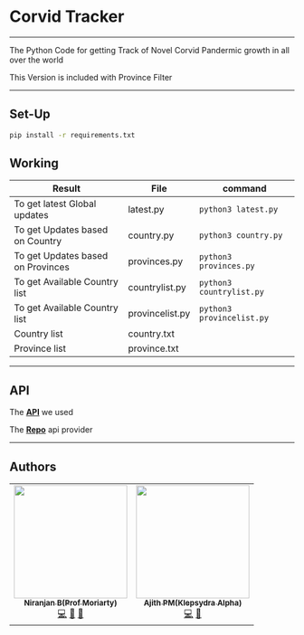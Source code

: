 # Corvid Tracker 

___
The Python Code for getting Track of Novel Corvid Pandermic growth in all over the world

This Version is included with Province Filter

---

## Set-Up

```bash
pip install -r requirements.txt
```

## Working

| Result | File | command|
|--------|------|--------|
|To get latest Global updates |      latest.py|``` python3 latest.py ```|
|To get Updates based on Country | country.py|``` python3 country.py ```|
|To get Updates based on Provinces | provinces.py|``` python3 provinces.py ```|
|To get Available Country list |      countrylist.py|``` python3 countrylist.py ```|
|To get Available Country list |      provincelist.py|``` python3 provincelist.py ```|
|Country list |      country.txt||
|Province list |      province.txt||


---
## API

The **[API](https://coronavirus-tracker-api.herokuapp.com/v2/locations)** we used

The **[Repo](https://github.com/ExpDev07/coronavirus-tracker-api)** api provider

---

## Authors


<table>
  <tr>
    <td align="center"><a href="https://github.com/Niranjanprof"><img src="https://avatars1.githubusercontent.com/u/48713926?s=400&u=a473cb9bbbc98506ae6b55ccd2b45cfdc941d517&v=4" width="200px;" alt=""/><br /><sub><b>Niranjan B(Prof Moriarty)</b></sub></a><br /><a href="https://github.com/Niranjanprof/Corvid-19-Tracker/commits?author=Niranjanprof" title="Code">💻</a> <a href="https://github.com/Niranjanprof/Corvid-19-Tracker/commits?author=Niranjanprof" title="Documentation">📖</a> <a href="#maintenance-Niranjanprof" title="Maintenance">🚧</a></td>
    <td align="center"><a href="https://github.com/AJITH-klepsydra"><img src="https://avatars3.githubusercontent.com/u/62293152?s=400&v=4" width="200px;" alt=""/><br /><sub><b>Ajith PM(Klepsydra Alpha)</b></sub></a><br /><a href="https://github.com/Niranjanprof/Corvid-19-Tracker/commits?author=AJITH-klepsydra" title="Code">💻</a> <a href="https://github.com/Niranjanprof/Corvid-19-Tracker/commits?author=AJITH-klepsydra" title="Documentation">📖</a></td>
  </tr>

